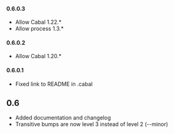 #### 0.6.0.3

* Allow Cabal 1.22.*
* Allow process 1.3.*

#### 0.6.0.2

* Allow Cabal 1.20.*

#### 0.6.0.1

* Fixed link to README in .cabal

## 0.6

* Added documentation and changelog
* Transitive bumps are now level 3 instead of level 2 (--minor)
